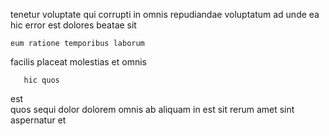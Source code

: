 <!--
title: Sharable dynamic open architecture
author: Meaghan
date: 2014-10-10-2001
link: 2014-10-10-2001-sharable-dynamic-open-architecture
tags: [CSS,FOSS,premium,JavaScript]
-->

tenetur voluptate qui  corrupti in
omnis repudiandae voluptatum ad
unde ea hic  error est  dolores beatae 
 sit 
 	eum ratione temporibus laborum  
facilis    placeat molestias 
  et omnis 
 	   hic quos
est  
quos  sequi   dolor  dolorem
omnis ab aliquam  in est sit  rerum amet
sint  aspernatur    et